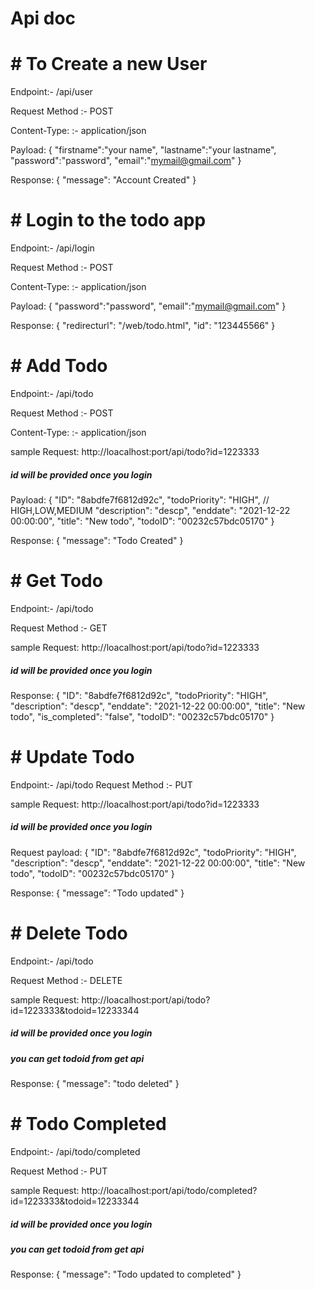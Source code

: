 # Api doc


# # To Create a new User

Endpoint:- /api/user 

Request Method :- POST

Content-Type: :- application/json

Payload: 
{
  "firstname":"your name",
    "lastname":"your lastname",
    "password":"password",
    "email":"mymail@gmail.com"
}

Response:
{
		"message": "Account Created"
}
    
   
    
# # Login to the todo app



Endpoint:- /api/login 

Request Method :- POST

Content-Type: :- application/json

Payload: 
{
    "password":"password",
    "email":"mymail@gmail.com"
}

Response:
{
  "redirecturl": "/web/todo.html",
  "id": "123445566"
}






# # Add Todo 



Endpoint:- /api/todo

Request Method :- POST

Content-Type: :- application/json

sample Request: http://loacalhost:port/api/todo?id=1223333 
##### id will be provided  once you login

Payload: 
{
"ID": "8abdfe7f6812d92c",
"todoPriority": "HIGH", // HIGH,LOW,MEDIUM
"description": "descp",
"enddate": "2021-12-22 00:00:00",
"title": "New todo",
"todoID": "00232c57bdc05170"
}

Response:
{
		"message": "Todo Created"
}






    
# # Get Todo 



Endpoint:- /api/todo 

Request Method :- GET

sample Request: http://loacalhost:port/api/todo?id=1223333 
##### id will be provided  once you login

Response:
{
"ID": "8abdfe7f6812d92c",
"todoPriority": "HIGH",
"description": "descp",
"enddate": "2021-12-22 00:00:00",
"title": "New todo",
"is_completed": "false",
"todoID": "00232c57bdc05170"
}






    
# # Update Todo 



Endpoint:- /api/todo 
Request Method :- PUT

sample Request: http://loacalhost:port/api/todo?id=1223333 
##### id will be provided  once you login

Request payload:
{
"ID": "8abdfe7f6812d92c",
"todoPriority": "HIGH",
"description": "descp",
"enddate": "2021-12-22 00:00:00",
"title": "New todo",
"todoID": "00232c57bdc05170"
}

Response:
{
 "message": "Todo updated"
}





# # Delete Todo 



Endpoint:- /api/todo 

Request Method :- DELETE

sample Request: http://loacalhost:port/api/todo?id=1223333&todoid=12233344  
##### id will be provided  once you login
##### you can get todoid  from get api


Response:
{
		"message": "todo deleted"
}



# # Todo Completed



Endpoint:- /api/todo/completed

Request Method :- PUT

sample Request: http://loacalhost:port/api/todo/completed?id=1223333&todoid=12233344 
##### id will be provided  once you login
##### you can get todoid  from get api

Response:
{
  "message": "Todo updated to completed"
}

    
    
    
    
